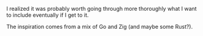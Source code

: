 I realized it was probably worth going through more thoroughly 
what I want to include eventually if I get to it.

The inspiration comes from a mix of Go and Zig (and maybe some Rust?).